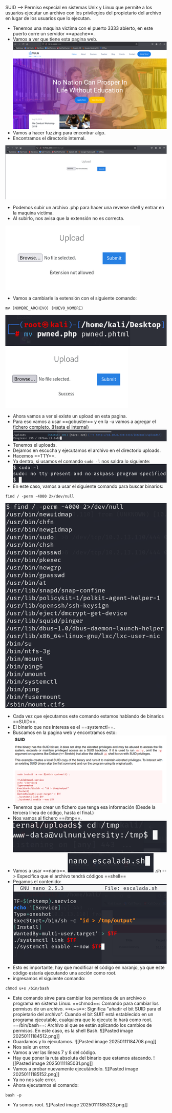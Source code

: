 SUID --> Permiso especial en sistemas Unix y Linux que permite a los usuarios ejecutar un archivo con los privilegios del propietario del archivo en lugar de los usuarios que lo ejecutan.

- Tenemos una maquina victima con el puerto 3333 abierto, en este puerto corre un servidor ==apache==.
- Vamos a ver que tiene esta pagina web.
![](../Imagenes/Pasted%20image%2020250111180039.png)
- Vamos a hacer fuzzing para encontrar algo.
- Encontramos el directorio internal.

![](../Imagenes/Pasted%20image%2020250111180434.png)
- Podemos subir un archivo .php para hacer una reverse shell y entrar en la maquina victima.
- Al subirlo, nos avisa que la extensión no es correcta.

![](../Imagenes/Pasted%20image%2020250111180840.png)
- Vamos a cambiarle la extensión con el siguiente comando:
```
mv (NOMBRE_ARCHIVO) (NUEVO_NOMBRE)
```

![](../Imagenes/Pasted%20image%2020250111181055.png)
![](../Imagenes/Pasted%20image%2020250111181116.png)
- Ahora vamos a ver si existe un upload en esta pagina.
- Para eso vamos a usar ==gobuster== y en la -u vamos a agregar el fichero completo. (Hasta el internal)
![](../Imagenes/Pasted%20image%2020250111181446.png)
- Tenemos el uploads.
- Dejamos en escucha y ejecutamos el archivo en el directorio uploads.
- Hacemos ==TTY==.
- Ya dentro, si usamos el comando `sudo -l` nos saldra lo siguiente:
![](../Imagenes/Pasted%20image%2020250111182155.png)
- En este caso, vamos a usar el siguiente comando para buscar binarios:
```
find / -perm -4000 2>/dev/null
```
![](../Imagenes/Pasted%20image%2020250111182431.png)
- Cada vez que ejecutamos este comando estamos hablando de binarios ==SUID==.
- El binario que nos interesa es el ==systemctl==.
- Buscamos en la pagina web y encontramos esto:
![](../Imagenes/Pasted%20image%2020250111182722.png)
- Tenemos que crear un fichero que tenga esa información (Desde la tercera línea de código, hasta el final.)
- Nos vamos al fichero ==/tmp==.
![](../Imagenes/Pasted%20image%2020250111183222.png)
- Vamos a usar ==nano==.
![](../Imagenes/Pasted%20image%2020250111183324.png)
.sh --> Especifica que el archivo tendrá códigos ==shell==
- Pegamos el contenido:
![](../Imagenes/Pasted%20image%2020250111183536.png)
- Esto es importante, hay que modificar el código en naranjo, ya que este código estaría ejecutando una acción como root.
- ingresamos el siguiente comando:
```
chmod u+s /bin/bash
```
- Este comando sirve para cambiar los permisos de un archivo o programa en sistema Linux.
==chmod==: Comando para cambiar los permisos de un archivo.
==u+s==: Significa "añadir el bit SUID para el propietario del archivo". Cuando el bit SUIT está establecido en un programa ejecutable, cualquiera que lo ejecute lo hará como root.
==/bin/bash==: Archivo al que se están aplicando los cambios de permisos. En este caso, es la shell Bash.
![[Pasted image 20250111184512.png]]
- Guardamos y lo ejecutamos.
![[Pasted image 20250111184708.png]]
- Nos sale un error.
- Vamos a ver las líneas 7 y 8 del código.
- Hay que poner la ruta absoluta del binario que estamos atacando.
![[Pasted image 20250111185031.png]]
- Vamos a probar nuevamente ejecutándolo.
![[Pasted image 20250111185152.png]]
- Ya no nos sale error.
- Ahora ejecutamos el comando:
```
bash -p
```
- Ya somos root.
![[Pasted image 20250111185323.png]]
